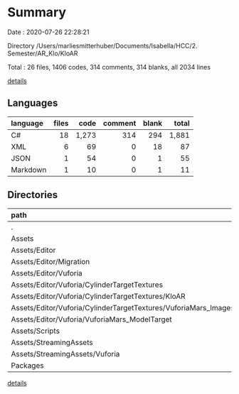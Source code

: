 # Summary

Date : 2020-07-26 22:28:21

Directory /Users/marliesmitterhuber/Documents/Isabella/HCC/2. Semester/AR_Klo/KloAR

Total : 26 files,  1406 codes, 314 comments, 314 blanks, all 2034 lines

[details](details.md)

## Languages
| language | files | code | comment | blank | total |
| :--- | ---: | ---: | ---: | ---: | ---: |
| C# | 18 | 1,273 | 314 | 294 | 1,881 |
| XML | 6 | 69 | 0 | 18 | 87 |
| JSON | 1 | 54 | 0 | 1 | 55 |
| Markdown | 1 | 10 | 0 | 1 | 11 |

## Directories
| path | files | code | comment | blank | total |
| :--- | ---: | ---: | ---: | ---: | ---: |
| . | 26 | 1,406 | 314 | 314 | 2,034 |
| Assets | 24 | 1,342 | 314 | 312 | 1,968 |
| Assets/Editor | 4 | 183 | 0 | 64 | 247 |
| Assets/Editor/Migration | 1 | 158 | 0 | 55 | 213 |
| Assets/Editor/Vuforia | 3 | 25 | 0 | 9 | 34 |
| Assets/Editor/Vuforia/CylinderTargetTextures | 2 | 12 | 0 | 2 | 14 |
| Assets/Editor/Vuforia/CylinderTargetTextures/KloAR | 1 | 6 | 0 | 1 | 7 |
| Assets/Editor/Vuforia/CylinderTargetTextures/VuforiaMars_Images | 1 | 6 | 0 | 1 | 7 |
| Assets/Editor/Vuforia/VuforiaMars_ModelTarget | 1 | 13 | 0 | 7 | 20 |
| Assets/Scripts | 17 | 1,115 | 314 | 239 | 1,668 |
| Assets/StreamingAssets | 3 | 44 | 0 | 9 | 53 |
| Assets/StreamingAssets/Vuforia | 3 | 44 | 0 | 9 | 53 |
| Packages | 1 | 54 | 0 | 1 | 55 |

[details](details.md)